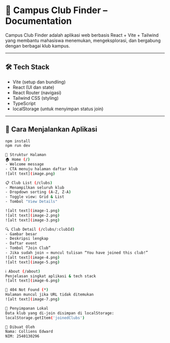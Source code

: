 # 📘 Campus Club Finder – Documentation

Campus Club Finder adalah aplikasi web berbasis React + Vite + Tailwind yang membantu mahasiswa menemukan, mengeksplorasi, dan bergabung dengan berbagai klub kampus.

---

## 🛠️ Tech Stack
- Vite (setup dan bundling)
- React (UI dan state)
- React Router (navigasi)
- Tailwind CSS (styling)
- TypeScript
- localStorage (untuk menyimpan status join)

---

## 🚀 Cara Menjalankan Aplikasi

```bash
npm install
npm run dev

📑 Struktur Halaman
🏠 Home (/)
- Welcome message
- CTA menuju halaman daftar klub
![alt text](image.png)

📋 Club List (/clubs)
- Menampilkan seluruh klub
- Dropdown sorting (A-Z, Z-A)
- Toggle view: Grid & List
- Tombol "View Details"

![alt text](image-1.png)
![alt text](image-2.png)
![alt text](image-3.png)

🔍 Club Detail (/clubs/:clubId)
- Gambar besar
- Deskripsi lengkap
- Daftar event
- Tombol “Join Club”
- Jika sudah join → muncul tulisan “You have joined this club!”
![alt text](image-4.png)
![alt text](image-5.png)

ℹ️ About (/about)
Penjelasan singkat aplikasi & tech stack
![alt text](image-6.png)

🚫 404 Not Found (*)
Halaman muncul jika URL tidak ditemukan
![alt text](image-7.png)

💾 Penyimpanan Lokal
Data klub yang di-join disimpan di localStorage:
localStorage.getItem('joinedClubs')

👤 Dibuat Oleh
Nama: Colliens Edward
NIM: 2540130296